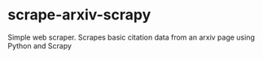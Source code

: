 # scrape-arxiv-scrapy
Simple web scraper. Scrapes basic citation data from an arxiv page using Python and Scrapy
